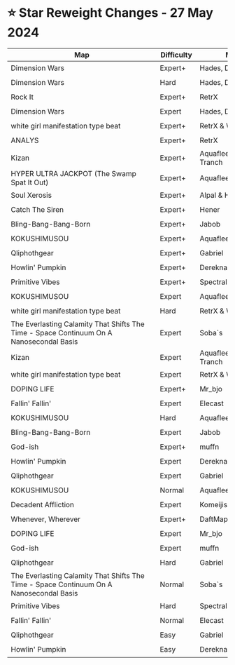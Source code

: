 # ⭐ Star Reweight Changes - 27 May 2024

| <div style="width:325px">Map</div> | <div style="width:75px">Difficulty</div> | <div style="width:200px">Mapper(s)</div> | <div style="width:175px">Star Rating Change</div> |
|-----|------------|-----------|---------------------------------------------------|
| Dimension Wars | Expert+ | Hades, Daan, Josh & Aqua | ⭐ 13.48 → ⭐ 13.5 |
| Dimension Wars | Hard | Hades, Daan, Josh & Aqua | ⭐ 13.47 → ⭐ 13.48 |
| Rock It | Expert+ | RetrX | ⭐ 12.82 → ⭐ 12.53 |
| Dimension Wars | Expert | Hades, Daan, Josh & Aqua | ⭐ 12.74 → ⭐ 12.69 |
| white girl manifestation type beat | Expert+ | RetrX & WalkingKat | ⭐ 12.42 → ⭐ 12.19 |
| ANALYS | Expert+ | RetrX | ⭐ 12.18 → ⭐ 12.07 |
| Kizan | Expert+ | Aquaflee, Floatyoats & Tranch | ⭐ 12.06 → ⭐ 12.51 |
| HYPER ULTRA JACKPOT (The Swamp Spat It Out) | Expert+ | Aquaflee & Helloiamdaan | ⭐ 12.01 → ⭐ 12.0 |
| Soul Xerosis | Expert+ | Alpal & Helloiamdaan | ⭐ 11.53 → ⭐ 12.05 |
| Catch The Siren | Expert+ | Hener | ⭐ 11.52 → ⭐ 11.77 |
| Bling-Bang-Bang-Born | Expert+ | Jabob | ⭐ 11.01 → ⭐ 10.32 |
| KOKUSHIMUSOU | Expert+ | Aquaflee | ⭐ 10.84 → ⭐ 10.74 |
| Qliphothgear | Expert+ | Gabriel | ⭐ 10.42 → ⭐ 10.25 |
| Howlin' Pumpkin | Expert+ | Dereknalox123 & Elecast | ⭐ 10.25 → ⭐ 9.14 |
| Primitive Vibes | Expert+ | Spectral | ⭐ 9.88 → ⭐ 10.22 |
| KOKUSHIMUSOU | Expert | Aquaflee | ⭐ 9.28 → ⭐ 9.55 |
| white girl manifestation type beat | Hard | RetrX & WalkingKat | ⭐ 9.22 → ⭐ 8.57 |
| The Everlasting Calamity That Shifts The Time - Space Continuum On A Nanosecondal Basis | Expert | Soba`s | ⭐ 8.8 → ⭐ 8.87 |
| Kizan | Expert | Aquaflee, Floatyoats & Tranch | ⭐ 8.78 → ⭐ 8.81 |
| white girl manifestation type beat | Expert | RetrX & WalkingKat | ⭐ 8.66 → ⭐ 8.56 |
| DOPING LIFE | Expert+ | Mr_bjo | ⭐ 8.43 → ⭐ 8.04 |
| Fallin' Fallin' | Expert | Elecast | ⭐ 8.35 → ⭐ 8.85 |
| KOKUSHIMUSOU | Hard | Aquaflee | ⭐ 8.15 → ⭐ 8.38 |
| Bling-Bang-Bang-Born | Expert | Jabob | ⭐ 8.1 → ⭐ 8.15 |
| God-ish | Expert+ | muffn | ⭐ 7.68 → ⭐ 8.5 |
| Howlin' Pumpkin | Expert | Dereknalox123 & Elecast | ⭐ 7.5 → ⭐ 7.53 |
| Qliphothgear | Expert | Gabriel | ⭐ 7.33 → ⭐ 7.16 |
| KOKUSHIMUSOU | Normal | Aquaflee | ⭐ 6.45 → ⭐ 6.53 |
| Decadent Affliction | Expert | Komeijisan051 | ⭐ 6.41 → ⭐ 6.27 |
| Whenever, Wherever | Expert+ | DaftMaple | ⭐ 6.0 → ⭐ 6.08 |
| DOPING LIFE | Expert | Mr_bjo | ⭐ 5.93 → ⭐ 5.73 |
| God-ish | Expert | muffn | ⭐ 5.85 → ⭐ 5.89 |
| Qliphothgear | Hard | Gabriel | ⭐ 5.72 → ⭐ 5.57 |
| The Everlasting Calamity That Shifts The Time - Space Continuum On A Nanosecondal Basis | Normal | Soba`s | ⭐ 4.47 → ⭐ 4.57 |
| Primitive Vibes | Hard | Spectral | ⭐ 3.52 → ⭐ 4.16 |
| Fallin' Fallin' | Normal | Elecast | ⭐ 3.43 → ⭐ 3.54 |
| Qliphothgear | Easy | Gabriel | ⭐ 3.39 → ⭐ 4.52 |
| Howlin' Pumpkin | Easy | Dereknalox123 & Elecast | ⭐ 2.98 → ⭐ 3.32 |